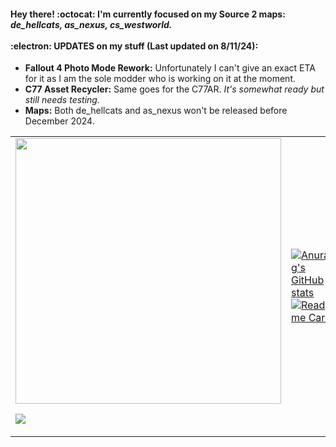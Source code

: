 #### Hey there! :octocat:	I'm currently focused on my Source 2 maps: *de_hellcats, as_nexus, cs_westworld.* <br><br> :electron:	UPDATES on my stuff (Last updated on 8/11/24):
* **Fallout 4 Photo Mode Rework:** Unfortunately I can't give an exact ETA for it as I am the sole modder who is working on it at the moment. <br>
* **C77 Asset Recycler:** Same goes for the C77AR. *It's somewhat ready but still needs testing.*<br>
* **Maps:** Both de_hellcats and as_nexus won't be released before December 2024.

<table>
  <tr>
    <td width=50%>
      
<div id="header" align="center">
  <img src="https://giffiles.alphacoders.com/155/15531.gif" width="425"/>
</div>
      
![](https://komarev.com/ghpvc/?username=rwynx&color=90b302&label=UHh+THIS+IS+GETTING+REALLY+BORING+ARE+WE+THERE+YET?&style=for-the-badge)   
    </td>
    <td width=50%>
      <a href="https://github-readme-stats.vercel.app/">
[![Anurag's GitHub stats](https://github-readme-stats.vercel.app/api?username=rwynx&show_icons=true&theme=merko)](https://github.com/anuraghazra/github-readme-stats)
[![Readme Card](https://github-readme-stats.vercel.app/api/pin/?username=rwynx&repo=rwynx.github.io&theme=merko)](https://github.com/rwynx/rwynx.github.io)
      </a>
    </td>
  </tr>
</table>
